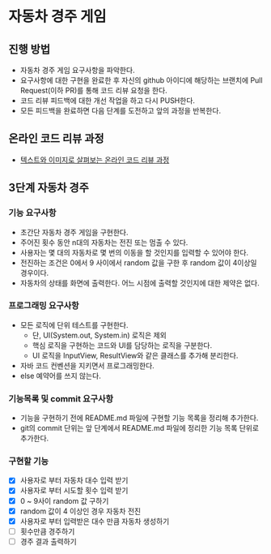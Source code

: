 # 자동차 경주 게임
## 진행 방법
* 자동차 경주 게임 요구사항을 파악한다.
* 요구사항에 대한 구현을 완료한 후 자신의 github 아이디에 해당하는 브랜치에 Pull Request(이하 PR)를 통해 코드 리뷰 요청을 한다.
* 코드 리뷰 피드백에 대한 개선 작업을 하고 다시 PUSH한다.
* 모든 피드백을 완료하면 다음 단계를 도전하고 앞의 과정을 반복한다.

## 온라인 코드 리뷰 과정
* [텍스트와 이미지로 살펴보는 온라인 코드 리뷰 과정](https://github.com/next-step/nextstep-docs/tree/master/codereview)

## 3단계 자동차 경주
### 기능 요구사항
* 초간단 자동차 경주 게임을 구현한다.
* 주어진 횟수 동안 n대의 자동차는 전진 또는 멈출 수 있다.
* 사용자는 몇 대의 자동차로 몇 번의 이동을 할 것인지를 입력할 수 있어야 한다.
* 전진하는 조건은 0에서 9 사이에서 random 값을 구한 후 random 값이 4이상일 경우이다.
* 자동차의 상태를 화면에 출력한다. 어느 시점에 출력할 것인지에 대한 제약은 없다.
### 프로그래밍 요구사항
* 모든 로직에 단위 테스트를 구현한다. 
  * 단, UI(System.out, System.in) 로직은 제외 
  * 핵심 로직을 구현하는 코드와 UI를 담당하는 로직을 구분한다. 
  * UI 로직을 InputView, ResultView와 같은 클래스를 추가해 분리한다.
* 자바 코드 컨벤션을 지키면서 프로그래밍한다.
* else 예약어를 쓰지 않는다.
### 기능목록 및 commit 요구사항
* 기능을 구현하기 전에 README.md 파일에 구현할 기능 목록을 정리해 추가한다.
* git의 commit 단위는 앞 단계에서 README.md 파일에 정리한 기능 목록 단위로 추가한다.
### 구현할 기능
* [x] 사용자로 부터 자동차 대수 입력 받기
* [x] 사용자로 부터 시도할 횟수 입력 받기
* [x] 0 ~ 9사이 random 값 구하기
* [x] random 값이 4 이상인 경우 자동차 전진
* [x] 사용자로 부터 입력받은 대수 만큼 자동차 생성하기
* [ ] 횟수만큼 경주하기
* [ ] 경주 결과 출력하기
